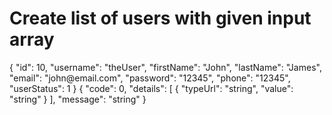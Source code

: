 # Create list of users with given input array

<!--If an operation has several responses, you can add samples for each of them separately.-->

<api-endpoint openapi-path="./../openapi.yaml" endpoint="/user/createWithList" method="post">
    <response type="200">
        <sample>
        {
          "id": 10,
          "username": "theUser",
          "firstName": "John",
          "lastName": "James",
          "email": "john@email.com",
          "password": "12345",
          "phone": "12345",
          "userStatus": 1
        }
        </sample>
    </response>
<response type="400">
    <sample>
        {
          "code": 0,
          "details": [
            {
              "typeUrl": "string",
              "value": "string"
            }
          ],
          "message": "string"
        }
    </sample>
</response>
</api-endpoint>
